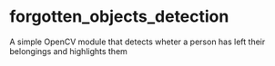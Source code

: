 # forgotten_objects_detection
A simple OpenCV module that detects wheter a person has left their belongings and highlights them
